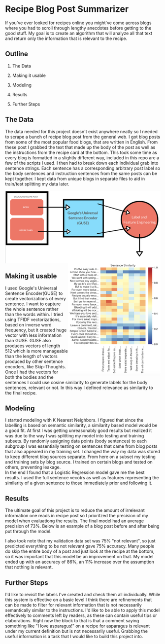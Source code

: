 # Recipe Blog Post Summarizer
If you've ever looked for recipes online you might've come across blogs where you had to scroll through lengthy anecdotes before getting to the good stuff. My goal is to create an algorithm that will analyze all that text and return only the information that is relevant to the recipe. 

## Outline
1. The Data

2. Making it usable

3. Modeling

4. Results

5. Further Steps

## The Data
The data needed for this project doesn't exist anywhere neatly so I needed to scrape a bunch of recipe blog post from the general web. I got blog posts from some of the most popular food blogs, that are written in English. From these post I grabbed the text that made up the body of the post as well as the instructions from the recipe card at the bottom. This took some time as every blog is formatted in a slightly different way, included in this repo are a few of the scripts I used. I then had to break down each individual grab into sentence strings. Each sentence has a corresponding arbitrary post label so the body sentences and instruction sentences from the same posts can be kept together. I kept data from unique blogs in separate files to aid in train/test splitting my data later.


<img align="center" src="img/data_pipeline.png" width="600">

<img align="right" src="img/heatmap.png" width="300">

## Making it usable
I used Google's Universal Sentence Encoder(GUSE) to create vectorizations of every sentence. I want to capture the whole sentence rather than the words within. I tried using TFIDF vectorizations, based on inverse word frequency, but it created huge vector with less information than GUSE. GUSE also produces vectors of length 512 which is more manageable than the length of vectors produced by other sentence encoders, like Skip-Thoughts. 
<br/>
Once I had the vectors for both the bodies and the sentences I could use cosine similarity to generate labels for the body sentences, relevant or not. In this way I defined relevance as similarity to the final recipe.


## Modeling
  I started modeling with K Nearest Neighbors. I figured that since the labelling is based on semantic similarity, a similarity based model would be a good fit. At first I was getting unreasonably good results but realized it was due to the way I was splitting my model into testing and training subsets. By randomly assigning data points (body sentences) to each subgroup I was essentially testing on sentences that came from blog posts that also appeared in my training set. I changed the way my data was stored to keep different blog sources separate. From here on a subset my testing and training sets by blog source. I trained on certain blogs and tested on others, preventing leakage. 
<br/>
  In the end I found that a Logistic Regression model gave me the best results. I used the full sentence vecotrs as well as features representing the similarity of a given sentence to those immediately prior and following it. 


## Results
The ultimate goal of this project is to reduce the amount of irrelevant information one reads in recipe post so I prioritzed the precision of my model when evaluationg the results. The final model had an average precision of 73%. Below is an example of a blog post before and after being put through the model.

I also took note that my validation data set was 75% "not relevant", so just predicted everything to be not relevant gave 75% accuracy. Many people do skip the entire body of a post and just look at the recipe at the bottom, so it was important that this model be an improvement on that. My model ended up with an accuracy of 86%, an 11% increase over the assumption that nothing is relevant. 


## Further Steps
I'd like to revisit the labels I've created and check them all individually. While this system is effective on a basic level I think there are refinements that can be made to filter for relevant information that is not necessarily semantically similar to the instructions. I'd like to be able to apply this model effectively to comments left by readers, as these can contain useful tips or elaborations. Right now the block to that is that a comment saying something like "I love asparagus!" on a recipe for asparagus is relevant under my current definition but is not necessarily useful. Grabbing the useful information is a task that I would like to build this project into.
